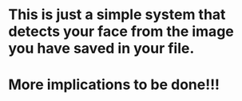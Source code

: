 # This is just a simple system that detects your face from the image you have saved in your file.
# More implications to be done!!!

